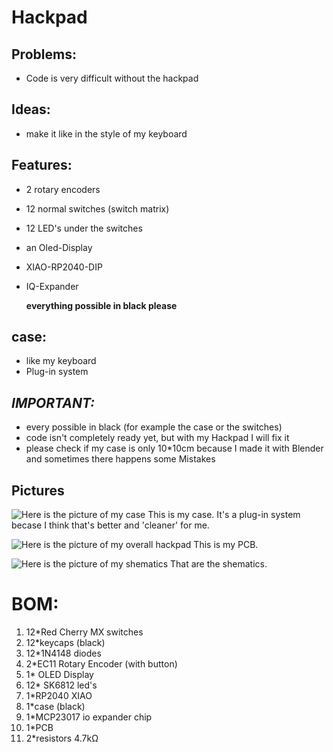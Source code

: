 # Hackpad

## Problems:

- Code is very difficult without the hackpad
 

## Ideas:

- make it like in the style of my keyboard
 

## Features:

- 2 rotary encoders
- 12 normal switches (switch matrix)
- 12 LED's under the switches 
- an Oled-Display
- XIAO-RP2040-DIP
- IQ-Expander

   **everything possible in black please**

## case:

- like my keyboard
- Plug-in system
 


## *IMPORTANT:*

- every possible in black (for example the      case or the switches)
- code isn't completely ready yet, but with      my Hackpad I will fix it
- please check if my case is only 10*10cm       because I made it with Blender and             sometimes there happens some Mistakes


## Pictures

![Here is the picture of my
case](https://github.com/Violix13/hackpad/blob/main/hackpads/S%C3%B6ll's%20hackpad%203.0/case.jpg)
This is my case. It's a plug-in system becase I think that's better and
'cleaner' for me.

![Here is the picture of my overall
hackpad](https://github.com/Violix13/hackpad/blob/main/hackpads/S%C3%B6ll's%20hackpad%203.0/overal_hackpad.jpg)
This is my PCB.
	
![Here is the picture of my
shematics](https://github.com/Violix13/hackpad/blob/main/hackpads/S%C3%B6ll's%20hackpad%203.0/schematic.jpg)
That are the shematics.


# **BOM:**

1. 12*Red Cherry MX switches
2. 12*keycaps (black)
3. 12*1N4148 diodes
4. 2*EC11 Rotary Encoder (with button) 
5. 1* OLED Display
6. 12* SK6812 led's
7. 1*RP2040 XIAO
8. 1*case (black)
9. 1*MCP23017 io expander chip
10. 1*PCB
11. 2*resistors 4.7kΩ

